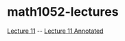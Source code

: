# math1052-lectures

[Lecture 11](./lecture11/1052-lecture11-wi25.html) -- [Lecture 11 Annotated](./lecture11/1052-lecture11-wi25-annotated.html)
